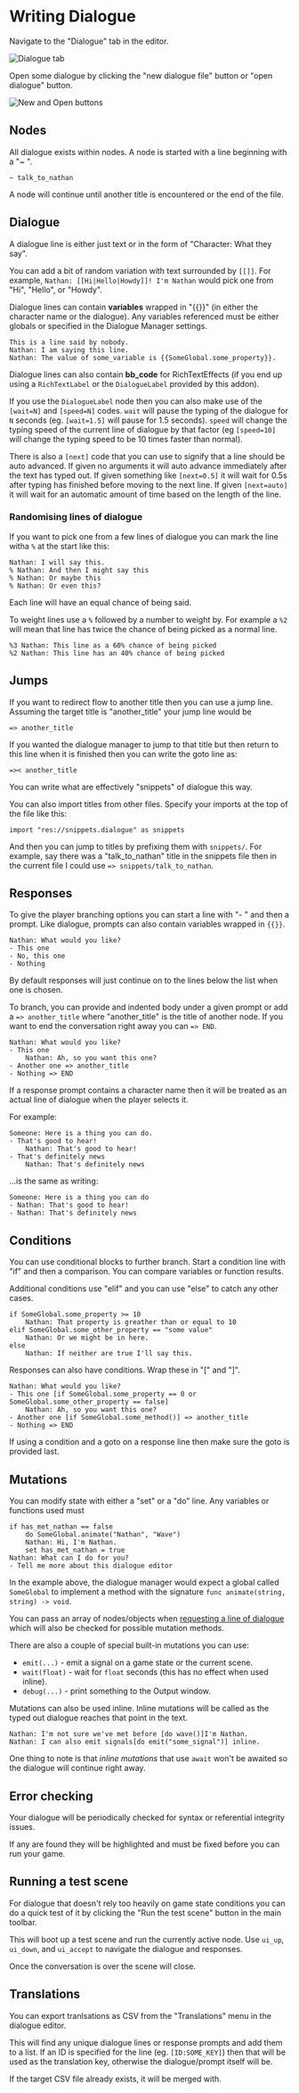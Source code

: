 # Writing Dialogue

Navigate to the "Dialogue" tab in the editor.

![Dialogue tab](dialogue-tab.jpg)

Open some dialogue by clicking the "new dialogue file" button or "open dialogue" button.

![New and Open buttons](new-open-buttons.jpg)

## Nodes

All dialogue exists within nodes. A node is started with a line beginning with a "~ ".

```
~ talk_to_nathan
```

A node will continue until another title is encountered or the end of the file.

## Dialogue

A dialogue line is either just text or in the form of "Character: What they say". 

You can add a bit of random variation with text surrounded by `[[]]`. For example, `Nathan: [[Hi|Hello|Howdy]]! I'm Nathan` would pick one from "Hi", "Hello", or "Howdy".

Dialogue lines can contain **variables** wrapped in "{{}}" (in either the character name or the dialogue). Any variables referenced must be either globals or specified in the Dialogue Manager settings.

```
This is a line said by nobody.
Nathan: I am saying this line.
Nathan: The value of some_variable is {{SomeGlobal.some_property}}.
```

Dialogue lines can also contain **bb_code** for RichTextEffects (if you end up using a `RichTextLabel` or the `DialogueLabel` provided by this addon).

If you use the `DialogueLabel` node then you can also make use of the `[wait=N]` and `[speed=N]` codes. `wait` will pause the typing of the dialogue for `N` seconds (eg. `[wait=1.5]` will pause for 1.5 seconds). `speed` will change the typing speed of the current line of dialogue by that factor (eg `[speed=10]` will change the typing speed to be 10 times faster than normal).

There is also a `[next]` code that you can use to signify that a line should be auto advanced. If given no arguments it will auto advance immediately after the text has typed out. If given something like `[next=0.5]` it will wait for 0.5s after typing has finished before moving to the next line. If given `[next=auto]` it will wait for an automatic amount of time based on the length of the line.

### Randomising lines of dialogue

If you want to pick one from a few lines of dialogue you can mark the line witha `%` at the start like this:

```
Nathan: I will say this.
% Nathan: And then I might say this
% Nathan: Or maybe this
% Nathan: Or even this?
```

Each line will have an equal chance of being said.

To weight lines use a `%` followed by a number to weight by. For example a `%2` will mean that line has twice the chance of being picked as a normal line.

```
%3 Nathan: This line as a 60% chance of being picked
%2 Nathan: This line has an 40% chance of being picked
```

## Jumps

If you want to redirect flow to another title then you can use a jump line. Assuming the target title is "another_title" your jump line would be 

```
=> another_title
```

If you wanted the dialogue manager to jump to that title but then return to this line when it is finished then you can write the goto line as:

```
=>< another_title
```

You can write what are effectively "snippets" of dialogue this way.

You can also import titles from other files. Specify your imports at the top of the file like this:

```
import "res://snippets.dialogue" as snippets
```

And then you can jump to titles by prefixing them with `snippets/`. For example, say there was a "talk_to_nathan" title in the snippets file then in the current file I could use `=> snippets/talk_to_nathan`.

## Responses

To give the player branching options you can start a line with "- " and then a prompt. Like dialogue, prompts can also contain variables wrapped in `{{}}`.

```
Nathan: What would you like?
- This one
- No, this one
- Nothing
```

By default responses will just continue on to the lines below the list when one is chosen.

To branch, you can provide and indented body under a given prompt or add a `=> another_title` where "another_title" is the title of another node. If you want to end the conversation right away you can `=> END`.

```
Nathan: What would you like?
- This one
    Nathan: Ah, so you want this one?
- Another one => another_title
- Nothing => END
```

If a response prompt contains a character name then it will be treated as an actual line of dialogue when the player selects it.

For example:

```
Someone: Here is a thing you can do.
- That's good to hear!
    Nathan: That's good to hear!
- That's definitely news
    Nathan: That's definitely news
```

...is the same as writing:

```
Someone: Here is a thing you can do
- Nathan: That's good to hear!
- Nathan: That's definitely news
```

## Conditions

You can use conditional blocks to further branch. Start a condition line with "if" and then a comparison. You can compare variables or function results.

Additional conditions use "elif" and you can use "else" to catch any other cases.

```
if SomeGlobal.some_property >= 10
    Nathan: That property is greather than or equal to 10
elif SomeGlobal.some_other_property == "some value"
    Nathan: Or we might be in here.
else
    Nathan: If neither are true I'll say this.
```

Responses can also have conditions. Wrap these in "[" and "]".

```
Nathan: What would you like?
- This one [if SomeGlobal.some_property == 0 or SomeGlobal.some_other_property == false]
    Nathan: Ah, so you want this one?
- Another one [if SomeGlobal.some_method()] => another_title
- Nothing => END
```

If using a condition and a goto on a response line then make sure the goto is provided last.

## Mutations

You can modify state with either a "set" or a "do" line. Any variables or functions used must 

```
if has_met_nathan == false
    do SomeGlobal.animate("Nathan", "Wave")
    Nathan: Hi, I'm Nathan.
    set has_met_nathan = true
Nathan: What can I do for you?
- Tell me more about this dialogue editor
```

In the example above, the dialogue manager would expect a global called `SomeGlobal` to implement a method with the signature `func animate(string, string) -> void`.

You can pass an array of nodes/objects when [requesting a line of dialogue](API.md#func-get_next_dialogue_lineresource-resource-key-string--0-extra_game_states-array-----dictionary) which will also be checked for possible mutation methods.

There are also a couple of special built-in mutations you can use:

- `emit(...)` - emit a signal on a game state or the current scene.
- `wait(float)` - wait for `float` seconds (this has no effect when used inline).
- `debug(...)` - print something to the Output window.

Mutations can also be used inline. Inline mutations will be called as the typed out dialogue reaches that point in the text.

```
Nathan: I'm not sure we've met before [do wave()]I'm Nathan.
Nathan: I can also emit signals[do emit("some_signal")] inline.
```

One thing to note is that _inline mutations_ that use `await` won't be awaited so the dialogue will continue right away.

## Error checking

Your dialogue will be periodically checked for syntax or referential integrity issues.

If any are found they will be highlighted and must be fixed before you can run your game.

## Running a test scene

For dialogue that doesn't rely too heavily on game state conditions you can do a quick test of it by clicking the "Run the test scene" button in the main toolbar.

This will boot up a test scene and run the currently active node. Use `ui_up`, `ui_down`, and `ui_accept` to navigate the dialogue and responses.

Once the conversation is over the scene will close.

## Translations

You can export tranlsations as CSV from the "Translations" menu in the dialogue editor. 

This will find any unique dialogue lines or response prompts and add them to a list. If an ID is specified for the line (eg. `[ID:SOME_KEY]`) then that will be used as the translation key, otherwise the dialogue/prompt itself will be.

If the target CSV file already exists, it will be merged with.